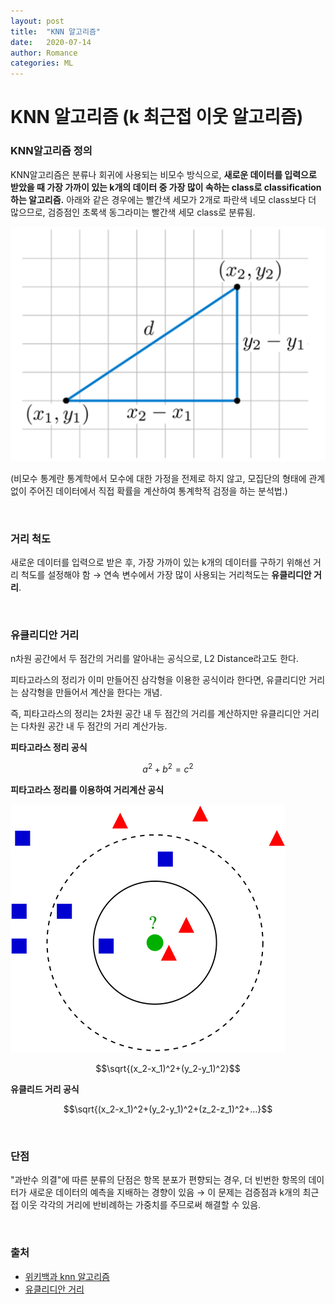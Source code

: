 ```yaml
---
layout: post
title:  "KNN 알고리즘"
date:   2020-07-14
author: Romance
categories: ML
---
```

# **KNN 알고리즘 (k 최근접 이웃 알고리즘)**

### **KNN알고리즘 정의**

KNN알고리즘은 분류나 회귀에 사용되는 비모수 방식으로, **새로운 데이터를 입력으로 받았을 때 가장 가까이 있는 k개의 데이터 중 가장 많이 속하는 class로 classification하는 알고리즘.**
아래와 같은 경우에는 빨간색 세모가 2개로 파란색 네모 class보다 더 많으므로, 검증점인 초록색 동그라미는 빨간색 세모 class로 분류됨.

<img src="/assets/image/knn1.png">

(비모수 통계란 통계학에서 모수에 대한 가정을 전제로 하지 않고, 모집단의 형태에 관계없이 주어진 데이터에서 직접 확률을 계산하여 통계학적 검정을 하는 분석법.)

<br>

### **거리 척도**

새로운 데이터를 입력으로 받은 후, 가장 가까이 있는 k개의 데이터를 구하기 위해선 거리 척도를 설정해야 함 → 연속 변수에서 가장 많이 사용되는 거리척도는 **유클리디안 거리**.

<br>

### 유클리디안 거리

n차원 공간에서 두 점간의 거리를 알아내는 공식으로, L2 Distance라고도 한다. 

피타고라스의 정리가 이미 만들어진 삼각형을 이용한 공식이라 한다면, 유클리디안 거리는 삼각형을 만들어서 계산을 한다는 개념.

즉, 피타고라스의 정리는 2차원 공간 내 두 점간의 거리를 계산하지만 유클리디안 거리는 다차원 공간 내 두 점간의 거리 계산가능.

**피타고라스 정리 공식**

$$a^2+b^2=c^2$$

**피타고라스 정리를 이용하여 거리계산 공식**

<img src="/assets/image/knn2.png">

$$\sqrt{(x_2-x_1)^2+(y_2-y_1)^2}$$

**유클리드 거리 공식**

$$\sqrt{(x_2-x_1)^2+(y_2-y_1)^2+(z_2-z_1)^2+...}$$

<br>

### 단점

"과반수 의결"에 따른 분류의 단점은 항목 분포가 편향되는 경우, 더 빈번한 항목의 데이터가 새로운 데이터의 예측을 지배하는 경향이 있음 → 이 문제는 검증점과 k개의 최근접 이웃 각각의 거리에 반비례하는 가중치를 주므로써 해결할 수 있음.

<br>

### **출처**

- [위키백과 knn 알고리즘](https://ko.wikipedia.org/wiki/K-%EC%B5%9C%EA%B7%BC%EC%A0%91_%EC%9D%B4%EC%9B%83_%EC%95%8C%EA%B3%A0%EB%A6%AC%EC%A6%98)
- [유클리디안 거리](https://needjarvis.tistory.com/454)
